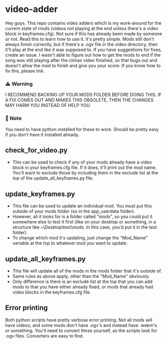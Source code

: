 # video-adder
Hey guys. This repo contains video adders which is my work-around for the current state of mods (videos not playing at the end unless there's a video block in keyframes.cfg). Not sure if this has already been made by someone or not. Read this to learn how to use it. It's pretty simple. Mods still don't always finish correctly, but if there's a .ogv file in the video directory, then it'll play at the end like it was supposed to. If you have suggestions for fixes, create an issue. I wasn't able to figure out how to get the mods to end if the song was still playing after the climax video finished, so that bugs out and doesn't allow the mod to finish and give you your score. If you know how to fix this, please lmk.

### ⚠️ Warning
  I RECOMMEND BACKING UP YOUR MODS FOLDER BEFORE DOING THIS. IF A FIX COMES OUT AND MAKES THIS OBSOLETE, THEN THE CHANGES MAY HARM YOU INSTEAD OF HELP YOU.

### 🔔 Note
  You need to have python installed for these to work. Should be pretty easy if you don't have it installed already.

## check_for_video.py
- This can be used to check if any of your mods already have a video block in your keyframes.cfg file. If it does, it'll print out the mod name. You'll want to exclude those by including them in the exclude list at the top of the update_all_keyframes.py file.

## update_keyframes.py
- This file can be used to update an individual mod. You must put this outside of your mods folder (so in the app_userdata folder).
- However, all it looks for is a folder called "mods", so you could put it somewhere else to test it first (like on your desktop or something, in a structure like ~\Desktop\test\mods. In this case, you'd put it in the test folder).
- To change which mod it's updating, just change the "Mod_Name" variable at the top to whatever mod you want to update. 

## update_all_keyframes.py
- This file will update all of the mods in the mods folder that it's outside of.
- Same rules as above apply, other than the "Mod_Name" obviously.
- Only difference is there is an exclude list at the top that you can add mods to that you have either already fixed, or mods that already had video blocks in the keyframes.cfg file.

## Error printing
Both python scripts have pretty verbose error printing. Not all mods will have videos, and some mods don't have .ogv's and instead have .webm's or something. You'll need to convert these yourself, as the scripts look for .ogv files. Converters are easy to find.
